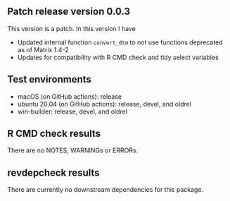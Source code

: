 ## Patch release version 0.0.3
This version is a patch. In this version I have

* Updated internal function `convert_dtm` to not use functions deprecated as of
  Matrix 1.4-2
* Updates for compatibility with R CMD check and tidy select variables

## Test environments
* macOS (on GitHub actions): release
* ubuntu 20.04 (on GitHub actions): release, devel, and oldrel
* win-builder: release, devel, and oldrel

## R CMD check results
There are no NOTES, WARNINGs or ERRORs.

## revdepcheck results
There are currently no downstream dependencies for this package.